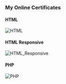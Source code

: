 





### My Online Certificates
#### HTML
![HTML](https://user-images.githubusercontent.com/86944710/136687990-893e2e5d-ef39-411b-8d35-ac6022e4f6ca.jpg)
#### HTML Responsive
![HTML_Responsive](https://user-images.githubusercontent.com/86944710/136688034-abdcebcb-2985-4b1b-a6d7-c33f9d77f804.jpg)
#### PHP
![PHP](https://user-images.githubusercontent.com/86944710/136688443-25aa1e5e-db24-4ff0-9f46-1414c1ca1413.jpg)

